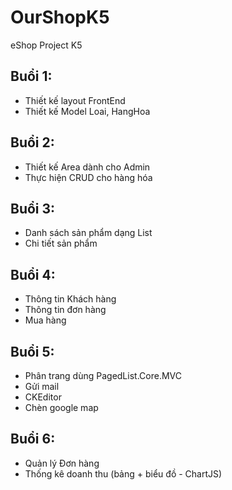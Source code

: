 # OurShopK5
eShop Project K5

## Buổi 1:
- Thiết kế layout FrontEnd
- Thiết kế Model Loai, HangHoa

## Buổi 2:
- Thiết kế Area dành cho Admin
- Thực hiện CRUD cho hàng hóa

## Buổi 3:
- Danh sách sản phẩm dạng List
- Chi tiết sản phẩm

## Buổi 4:
- Thông tin Khách hàng
- Thông tin đơn hàng
- Mua hàng

## Buổi 5:
- Phân trang dùng PagedList.Core.MVC
- Gửi mail
- CKEditor
- Chèn google map


## Buổi 6:
- Quản lý Đơn hàng
- Thống kê doanh thu (bảng + biểu đồ - ChartJS)